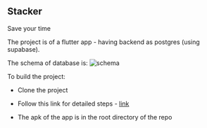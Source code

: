 ## Stacker
Save your time


The project is of a flutter app - having backend as postgres (using supabase).


The schema of database is:
![schema]('https://lh3.googleusercontent.com/d/1VSZ78XHj2QVqepjevu0XwZTyqGjbA38S')

To build the project:
- Clone the project
- Follow this link for detailed steps - [link](https://docs.flutter.dev/deployment/android)

- The apk of the app is in the root directory of the repo
